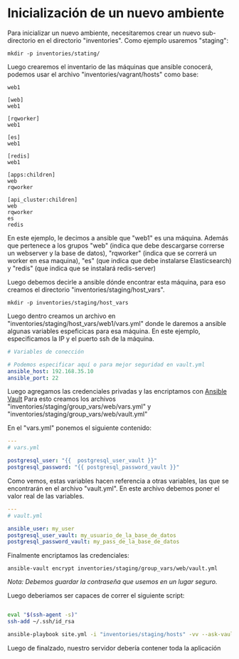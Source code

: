 # Inicialización de un nuevo ambiente


Para inicializar un nuevo ambiente, necesitaremos crear un nuevo sub-directorio en el directorio "inventories".
Como ejemplo usaremos "staging":

    mkdir -p inventories/stating/

Luego crearemos el inventario de las máquinas que ansible conocerá, podemos usar el archivo "inventories/vagrant/hosts" como base:

```
web1

[web]
web1

[rqworker]
web1

[es]
web1

[redis]
web1

[apps:children]
web
rqworker

[api_cluster:children]
web
rqworker
es
redis

```

En este ejemplo, le decimos a ansible que "web1" es una máquina.
Además que pertenece a los grupos "web" (indica que debe descargarse correrse un webserver y la base de datos),
"rqworker" (indica que se correrá un worker en esa maquina), "es" (que indica que debe instalarse Elasticsearch)
y "redis" (que indica que se instalará redis-server)


Luego debemos decirle a ansible dónde encontrar esta máquina, para eso creamos el directorio "inventories/staging/host_vars".

    mkdir -p inventories/staging/host_vars

Luego dentro creamos un archivo en "inventories/staging/host_vars/web1/vars.yml" donde le daremos a ansible algunas variables espeficicas para esa máquina. En este ejemplo, especificamos la IP y el puerto ssh de la máquina.

```yaml
# Variables de conección

# Podemos especificar aquí o para mejor seguridad en vault.yml
ansible_host: 192.168.35.10
ansible_port: 22

```

Luego agregamos las credenciales privadas y las encriptamos con [Ansible Vault](https://docs.ansible.com/ansible/2.4/vault.html)
Para esto creamos los archivos "inventories/staging/group_vars/web/vars.yml" y "inventories/staging/group_vars/web/vault.yml"

En el "vars.yml" ponemos el siguiente contenido:

```yaml
---
# vars.yml

postgresql_user: "{{  postgresql_user_vault }}"
postgresql_password: "{{ postgresql_password_vault }}"
```

Como vemos, estas variables hacen referencia a otras variables, las que se encontrarán en el archivo "vault.yml".
En este archivo debemos poner el valor real de las variables.

```yaml
---
# vault.yml

ansible_user: my_user
postgresql_user_vault: my_usuario_de_la_base_de_datos
postgresql_password_vault: my_pass_de_la_base_de_datos
```

Finalmente encriptamos las credenciales:

`ansible-vault encrypt inventories/staging/group_vars/web/vault.yml`

*Nota: Debemos guardar la contraseña que usemos en un lugar seguro.*

Luego deberiamos ser capaces de correr el siguiente script:

```bash

eval "$(ssh-agent -s)"
ssh-add ~/.ssh/id_rsa

ansible-playbook site.yml -i "inventories/staging/hosts" -vv --ask-vault-pass
```

Luego de finalzado, nuestro servidor debería contener toda la aplicación
